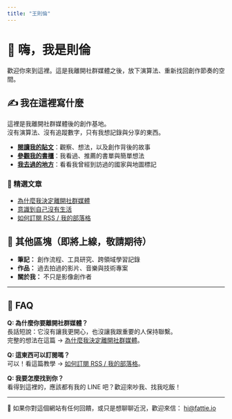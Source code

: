 ```yaml
---
title: "王則倫"
---
```


# 👋 嗨，我是則倫

歡迎你來到這裡。這是我離開社群媒體之後，放下演算法、重新找回創作節奏的空間。

## ✍️ 我在這裡寫什麼

這裡是我離開社群媒體後的創作基地。  
沒有演算法、沒有追蹤數字，只有我想記錄與分享的東西。

- [**閱讀我的貼文**](/blog)：觀察、想法，以及創作背後的故事  
- [**參觀我的書櫃**](/library)：我看過、推薦的書單與簡單想法  
- [**我去過的地方**](/travel)：看看我曾經到訪過的國家與地圖標記

### 📖 精選文章

- [為什麼我決定離開社群媒體](/blog/why-leave-social-media/)
- [意識到自己沒有生活](/blog/living-before-creating/)
- [如何訂閱 RSS / 我的部落格](/blog/rss-reader/)

## 📌 其他區塊（即將上線，敬請期待）

- **筆記：** 創作流程、工具研究、跨領域學習記錄
- **作品：** 過去拍過的影片、音樂與技術專案
- **關於我：** 不只是影像創作者

---

## 🙋 FAQ

**Q: 為什麼你要離開社群媒體？**  
長話短說：它沒有讓我更開心，也沒讓我跟重要的人保持聯繫。  
完整的想法在這篇 → [為什麼我決定離開社群媒體](/blog/why-leave-social-media/)。

**Q: 這東西可以訂閱嗎？**  
可以！看這篇教學 → [如何訂閱 RSS / 我的部落格](/blog/rss-reader/)。

**Q: 我要怎麼找到你？**  
看得到這裡的，應該都有我的 LINE 吧？歡迎來吵我、找我吃飯！

---

📮 如果你對這個網站有任何回饋，或只是想聊聊近況，歡迎來信： [hi@fattie.io](mailto:hi@fattie.io)